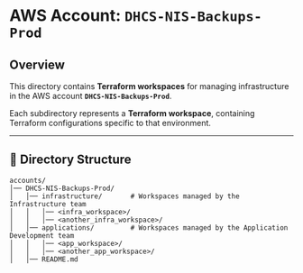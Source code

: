# AWS Account: `DHCS-NIS-Backups-Prod`

## Overview
This directory contains **Terraform workspaces** for managing infrastructure in the AWS account **`DHCS-NIS-Backups-Prod`**.

Each subdirectory represents a **Terraform workspace**, containing Terraform configurations specific to that environment.

---

## 📂 Directory Structure

```
accounts/
│── DHCS-NIS-Backups-Prod/
│   │── infrastructure/       # Workspaces managed by the Infrastructure team
│   │   │── <infra_workspace>/
│   │   │── <another_infra_workspace>/
│   │── applications/         # Workspaces managed by the Application Development team
│   │   │── <app_workspace>/
│   │   │── <another_app_workspace>/
│   │── README.md